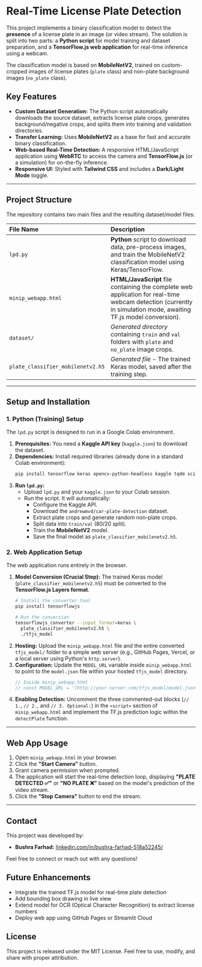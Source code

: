 # Real-Time License Plate Detection

This project implements a binary classification model to detect the **presence** of a license plate in an image (or video stream). The solution is split into two parts: a **Python script** for model training and dataset preparation, and a **TensorFlow.js web application** for real-time inference using a webcam.

The classification model is based on **MobileNetV2**, trained on custom-cropped images of license plates (`plate` class) and non-plate background images (`no_plate` class).

## Key Features

* **Custom Dataset Generation:** The Python script automatically downloads the source dataset, extracts license plate crops, generates background/negative crops, and splits them into training and validation directories.
* **Transfer Learning:** Uses **MobileNetV2** as a base for fast and accurate binary classification.
* **Web-based Real-Time Detection:** A responsive HTML/JavaScript application using **WebRTC** to access the camera and **TensorFlow.js** (or a simulation) for on-the-fly inference.
* **Responsive UI:** Styled with **Tailwind CSS** and includes a **Dark/Light Mode** toggle.

---

## Project Structure

The repository contains two main files and the resulting dataset/model files:

| File Name | Description |
| :--- | :--- |
| `lpd.py` | **Python** script to download data, pre-process images, and train the MobileNetV2 classification model using Keras/TensorFlow. |
| `minip_webapp.html` | **HTML/JavaScript** file containing the complete web application for real-time webcam detection (currently in simulation mode, awaiting TF.js model conversion). |
| `dataset/` | *Generated directory* containing `train` and `val` folders with `plate` and `no_plate` image crops. |
| `plate_classifier_mobilenetv2.h5` | *Generated file* - The trained Keras model, saved after the training step. |

---

## Setup and Installation

### 1. Python (Training) Setup

The `lpd.py` script is designed to run in a Google Colab environment.

1.  **Prerequisites:** You need a **Kaggle API key** (`kaggle.json`) to download the dataset.
2.  **Dependencies:** Install required libraries (already done in a standard Colab environment):
    ```bash
    pip install tensorflow keras opencv-python-headless kaggle tqdm scikit-learn
    ```
3.  **Run `lpd.py`:**
    * Upload `lpd.py` and your `kaggle.json` to your Colab session.
    * Run the script. It will automatically:
        * Configure the Kaggle API.
        * Download the `andrewmvd/car-plate-detection` dataset.
        * Extract plate crops and generate random non-plate crops.
        * Split data into `train/val` (80/20 split).
        * Train the **MobileNetV2** model.
        * Save the final model as `plate_classifier_mobilenetv2.h5`.

### 2. Web Application Setup

The web application runs entirely in the browser.

1.  **Model Conversion (Crucial Step):** The trained Keras model (`plate_classifier_mobilenetv2.h5`) must be converted to the **TensorFlow.js Layers format**.
    ```bash
    # Install the converter tool
    pip install tensorflowjs
    
    # Run the conversion
    tensorflowjs_converter --input_format=keras \
      plate_classifier_mobilenetv2.h5 \
      ./tfjs_model
    ```
2.  **Hosting:** Upload the `minip_webapp.html` file and the entire converted `tfjs_model/` folder to a simple web server (e.g., GitHub Pages, Vercel, or a local server using Python's `http.server`).
3.  **Configuration:** Update the `MODEL_URL` variable inside `minip_webapp.html` to point to the `model.json` file within your hosted `tfjs_model` directory.
    ```javascript
    // Inside minip_webapp.html
    // const MODEL_URL = '[http://your-server.com/tfjs_model/model.json](http://your-server.com/tfjs_model/model.json)'; // CHANGE THIS URL
    ```
4.  **Enabling Detection:** Uncomment the three commented-out blocks (`// 1.`, `// 2.`, and `// 3. Optional:`) in the `<script>` section of `minip_webapp.html` and implement the TF.js prediction logic within the `detectPlate` function.

---

## Web App Usage

1.  Open `minip_webapp.html` in your browser.
2.  Click the **"Start Camera"** button.
3.  Grant camera permission when prompted.
4.  The application will start the real-time detection loop, displaying **"PLATE DETECTED ✅"** or **"NO PLATE ❌"** based on the model's prediction of the video stream.
5.  Click the **"Stop Camera"** button to end the stream.

---

## Contact

This project was developed by:

* **Bushra Farhad:** [linkedin.com/in/bushra-farhad-518a52245/](https://www.linkedin.com/in/bushra-farhad-518a52245/)

Feel free to connect or reach out with any questions!

## Future Enhancements

- Integrate the trained TF.js model for real-time plate detection
- Add bounding box drawing in live view
- Extend model for OCR (Optical Character Recognition) to extract license numbers
- Deploy web app using GitHub Pages or Streamlit Cloud

## License

This project is released under the MIT License.
Feel free to use, modify, and share with proper attribution.
